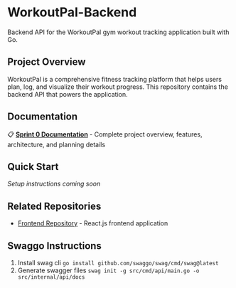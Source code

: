# WorkoutPal-Backend

Backend API for the WorkoutPal gym workout tracking application built with Go.

## Project Overview

WorkoutPal is a comprehensive fitness tracking platform that helps users plan, log, and visualize their workout progress. This repository contains the backend API that powers the application.

## Documentation

📋 **[Sprint 0 Documentation](./sprint0.md)** - Complete project overview, features, architecture, and planning details

## Quick Start

*Setup instructions coming soon*

## Related Repositories

- [Frontend Repository](https://github.com/Onyelechie/WorkoutPal-Frontend) - React.js frontend application


## Swaggo Instructions
1. Install swag cli `go install github.com/swaggo/swag/cmd/swag@latest`
2. Generate swagger files `swag init -g src/cmd/api/main.go -o src/internal/api/docs`